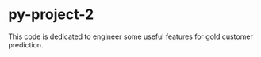 # py-project-2
This code is dedicated to engineer some useful features for gold customer prediction.
